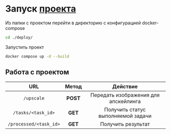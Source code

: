 # Запуск [проекта](https://github.com/netology-code/py-homeworks-web/tree/new/2.4-celery)
Из папки с проектом перейти в директорию c конфигурацией docker-compose

```bash
cd ./deploy/
```
Запустить проект
```bash
docker compose up -d --build
```

## Работа с проектом
|URL|Метод|Действие|
|:-:|:-:|:-:|
|`/upscale`| **POST** | Передать изображения для апскейлинга |
|`/tasks/<task_id>`| **GET** | Получить статус выполняемой задачи |
|`/processed/<task_id>`| **GET** | Получить результат |
